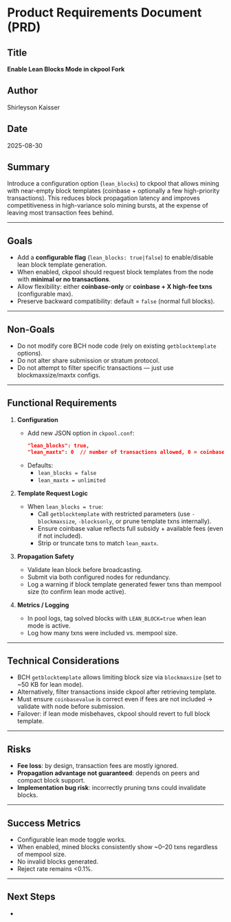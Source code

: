# Product Requirements Document (PRD)

## Title

**Enable Lean Blocks Mode in ckpool Fork**

## Author

Shirleyson Kaisser

## Date

2025-08-30

## Summary

Introduce a configuration option (`lean_blocks`) to ckpool that allows mining with near-empty block templates (coinbase + optionally a few high-priority transactions). This reduces block propagation latency and improves competitiveness in high-variance solo mining bursts, at the expense of leaving most transaction fees behind.

---

## Goals

- Add a **configurable flag** (`lean_blocks: true|false`) to enable/disable lean block template generation.
- When enabled, ckpool should request block templates from the node with **minimal or no transactions**.
- Allow flexibility: either **coinbase-only** or **coinbase + X high-fee txns** (configurable max).
- Preserve backward compatibility: default = `false` (normal full blocks).

---

## Non-Goals

- Do not modify core BCH node code (rely on existing `getblocktemplate` options).
- Do not alter share submission or stratum protocol.
- Do not attempt to filter specific transactions — just use blockmaxsize/maxtx configs.

---

## Functional Requirements

1. **Configuration**

   - Add new JSON option in `ckpool.conf`:
     ```json
     "lean_blocks": true,
     "lean_maxtx": 0  // number of transactions allowed, 0 = coinbase only
     ```
   - Defaults:
     - `lean_blocks = false`
     - `lean_maxtx = unlimited`

2. **Template Request Logic**

   - When `lean_blocks = true`:
     - Call `getblocktemplate` with restricted parameters (use `-blockmaxsize`, `-blocksonly`, or prune template txns internally).
     - Ensure coinbase value reflects full subsidy + available fees (even if not included).
     - Strip or truncate txns to match `lean_maxtx`.

3. **Propagation Safety**

   - Validate lean block before broadcasting.
   - Submit via both configured nodes for redundancy.
   - Log a warning if block template generated fewer txns than mempool size (to confirm lean mode active).

4. **Metrics / Logging**

   - In pool logs, tag solved blocks with `LEAN_BLOCK=true` when lean mode is active.
   - Log how many txns were included vs. mempool size.

---

## Technical Considerations

- BCH `getblocktemplate` allows limiting block size via `blockmaxsize` (set to \~50 KB for lean mode).
- Alternatively, filter transactions inside ckpool after retrieving template.
- Must ensure `coinbasevalue` is correct even if fees are not included → validate with node before submission.
- Failover: if lean mode misbehaves, ckpool should revert to full block template.

---

## Risks

- **Fee loss**: by design, transaction fees are mostly ignored.
- **Propagation advantage not guaranteed**: depends on peers and compact block support.
- **Implementation bug risk**: incorrectly pruning txns could invalidate blocks.

---

## Success Metrics

- Configurable lean mode toggle works.
- When enabled, mined blocks consistently show \~0–20 txns regardless of mempool size.
- No invalid blocks generated.
- Reject rate remains <0.1%.

---

## Next Steps

-

